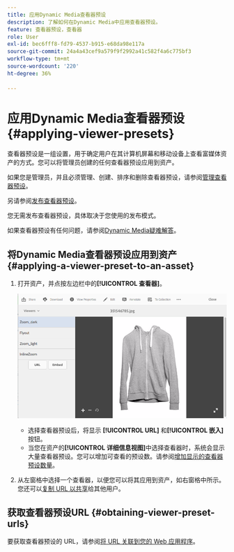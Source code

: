 ```yaml
---
title: 应用Dynamic Media查看器预设
description: 了解如何在Dynamic Media中应用查看器预设。
feature: 查看器预设，查看器
role: User
exl-id: bec6fff8-fd79-4537-b915-e68da98e117a
source-git-commit: 24a4a43cef9a579f9f2992a41c582f4a6c775bf3
workflow-type: tm+mt
source-wordcount: '220'
ht-degree: 36%

---
```


# 应用Dynamic Media查看器预设 {#applying-viewer-presets}

查看器预设是一组设置，用于确定用户在其计算机屏幕和移动设备上查看富媒体资产的方式。您可以将管理员创建的任何查看器预设应用到资产。

如果您是管理员，并且必须管理、创建、排序和删除查看器预设，请参阅[管理查看器预设](managing-viewer-presets.md)。

另请参阅[发布查看器预设](managing-viewer-presets.md#publishing-viewer-presets)。

您无需发布查看器预设，具体取决于您使用的发布模式。

如果查看器预设有任何问题，请参阅[Dynamic Media疑难解答](troubleshoot-dm.md#viewers)。

## 将Dynamic Media查看器预设应用到资产 {#applying-a-viewer-preset-to-an-asset}

1. 打开资产，并点按左边栏中的&#x200B;**[!UICONTROL 查看器]**。

   ![chlimage_1-104](assets/chlimage_1-104.png)

   * 选择查看器预设后，将显示 **[!UICONTROL URL]** 和&#x200B;**[!UICONTROL 嵌入]**&#x200B;按钮。
   * 当您在资产的&#x200B;**[!UICONTROL 详细信息视图]**&#x200B;中选择查看器时，系统会显示大量查看器预设。您可以增加可查看的预设数。请参阅[增加显示的查看器预设数量](managing-viewer-presets.md)。

1. 从左窗格中选择一个查看器，以便您可以将其应用到资产，如右窗格中所示。 您还可以[复制 URL 以共享](linking-urls-to-yourwebapplication.md)给其他用户。

## 获取查看器预设URL {#obtaining-viewer-preset-urls}

要获取查看器预设的 URL，请参阅[将 URL 关联到您的 Web 应用程序](linking-urls-to-yourwebapplication.md)。
